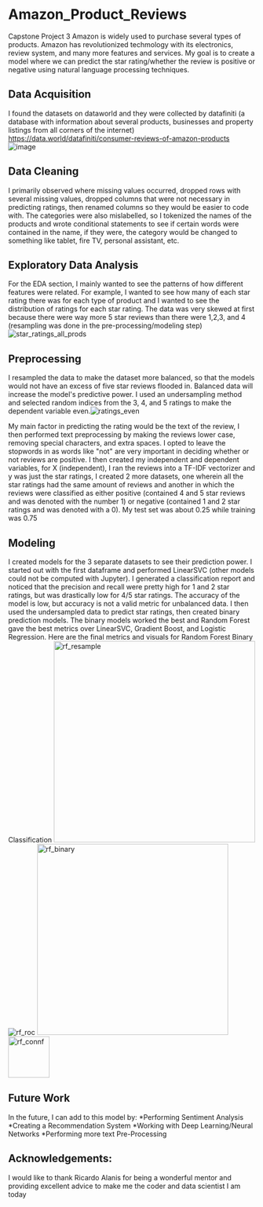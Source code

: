 # Amazon_Product_Reviews
Capstone Project 3
Amazon is widely used to purchase several types of products. Amazon has revolutionized techmology with its electronics, review system, and many more features and services. My goal is to create a model where we can predict the star rating/whether the review is positive or negative using natural language processing techniques.
## Data Acquisition
I found the datasets on dataworld and they were collected by datafiniti (a database with information about several products, businesses and property listings from all corners of the internet)
https://data.world/datafiniti/consumer-reviews-of-amazon-products
![image](https://user-images.githubusercontent.com/72578347/119586134-ba64ae00-bd91-11eb-9757-8b57a9b7db05.png)
## Data Cleaning
I primarily observed where missing values occurred, dropped rows with several missing values, dropped columns that were not necessary in predicting ratings, then renamed columns so they would be easier to code with. The categories were also mislabelled, so I tokenized the names of the products and wrote conditional statements to see if certain words were contained in the name, if they were, the category would be changed to something like tablet, fire TV, personal assistant, etc.
## Exploratory Data Analysis
For the EDA section, I mainly wanted to see the patterns of how different features were related. For example, I wanted to see how many of each star rating there was for each type of product and I wanted to see the distribution of ratings for each star rating. The data was very skewed at first because there were way more 5 star reviews than there were 1,2,3, and 4 (resampling was done in the pre-processing/modeling step)
![star_ratings_all_prods](https://user-images.githubusercontent.com/72578347/119587481-67d8c100-bd94-11eb-80b3-acff8733b16e.png)
## Preprocessing
I resampled the data to make the dataset more balanced, so that the models would not have an excess of five star reviews flooded in. Balanced data will increase the model's predictive power. I used an undersampling method and selected random indices from the 3, 4, and 5 ratings to make the dependent variable even.![ratings_even](https://user-images.githubusercontent.com/72578347/119590144-d2d8c680-bd99-11eb-8586-a5b57b3905c2.png)

My main factor in predicting the rating would be the text of the review, I then performed text preprocessing by making the reviews lower case, removing special characters, and extra spaces. I opted to leave the stopwords in as words like "not" are very important in deciding whether or not reviews are positive. I then created my independent and dependent variables, for X (independent), I ran the reviews into a TF-IDF vectorizer and y was just the star ratings, I created 2 more datasets, one wherein all the star ratings had the same amount of reviews and another in which the reviews were classified as either positive (contained 4 and 5 star reviews and was denoted with the number 1) or negative (contained 1 and 2 star ratings and was denoted with a 0). My test set was about 0.25 while training was 0.75
## Modeling
I created models for the 3 separate datasets to see their prediction power. I started out with the first dataframe and performed LinearSVC (other models could not be computed with Jupyter). I generated a classification report and noticed that the precision and recall were pretty high for 1 and 2 star ratings, but was drastically low for 4/5 star ratings. The accuracy of the model is low, but accuracy is not a valid metric for unbalanced data. I then used the undersampled data to predict star ratings, then created binary prediction models. The binary models worked the best and Random Forest gave the best metrics over LinearSVC, Gradient Boost, and Logistic Regression. Here are the final metrics and visuals for Random Forest Binary Classification
<img width="410" alt="rf_resample" src="https://user-images.githubusercontent.com/72578347/119848113-2b5eaf80-bed1-11eb-8341-3dc90a257a92.PNG">
![rf_roc](https://user-images.githubusercontent.com/72578347/119848115-2bf74600-bed1-11eb-936d-de656a642028.png)
<img width="389" alt="rf_binary" src="https://user-images.githubusercontent.com/72578347/119848116-2bf74600-bed1-11eb-88cf-819dfc69d85c.PNG">
<img width="84" alt="rf_connf" src="https://user-images.githubusercontent.com/72578347/119848118-2bf74600-bed1-11eb-8e4f-7d1e5541df3e.PNG">
## Future Work
In the future, I can add to this model by:
*Performing Sentiment Analysis
*Creating a Recommendation System
*Working with Deep Learning/Neural Networks
*Performing more text Pre-Processing

## Acknowledgements:
I would like to thank Ricardo Alanis for being a wonderful mentor and providing excellent advice to make me the coder and data scientist I am today
